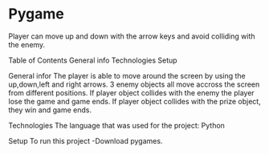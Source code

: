 # Pygame
Player can move up and down with the arrow keys and avoid colliding with the enemy.

Table of Contents
General info
Technologies
Setup

General infor
The player is able to move around the screen by using the up,down,left and right arrows.
3 enemy objects all move accross the screen from different positions.
If player object collides with the enemy the player lose the game and game ends.
If player object collides with the prize object, they win and game ends.

Technologies
The language that was used for the project:
Python

Setup
To run this project
-Download pygames.
